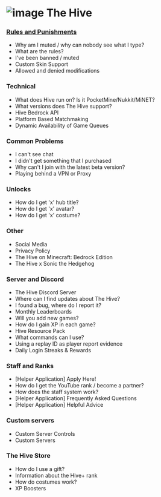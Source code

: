 # ![image](https://playhive.com/content/images/size/w100/2020/12/discord-final.png) The Hive

### [Rules and Punishments](https://hive.growtopics.xyz/hive/rules/)

- Why am I muted / why can nobody see what I type?
- What are the rules?
- I've been banned / muted
- Custom Skin Support
- Allowed and denied modifications

### Technical

- What does Hive run on? Is it PocketMine/Nukkit/MiNET?
- What versions does The Hive support?
- Hive Bedrock API
- Platform Based Matchmaking
- Dynamic Availability of Game Queues

### Common Problems

- I can't see chat
- I didn't get something that I purchased
- Why can't I join with the latest beta version?
- Playing behind a VPN or Proxy

### Unlocks

- How do I get 'x' hub title?
- How do I get 'x' avatar?
- How do I get 'x' costume?

### Other

- Social Media
- Privacy Policy
- The Hive on Minecraft: Bedrock Edition
- The Hive x Sonic the Hedgehog

### Server and Discord

- The Hive Discord Server
- Where can I find updates about The Hive?
- I found a bug, where do I report it?
- Monthly Leaderboards
- Will you add new games?
- How do I gain XP in each game?
- Hive Resource Pack
- What commands can I use?
- Using a replay ID as player report evidence
- Daily Login Streaks & Rewards

### Staff and Ranks

- [Helper Application] Apply Here!
- How do I get the YouTube rank / become a partner?
- How does the staff system work?
- [Helper Application] Frequently Asked Questions
- [Helper Application] Helpful Advice

### Custom servers

- Custom Server Controls
- Custom Servers

### The Hive Store

- How do I use a gift?
- Information about the Hive+ rank
- How do costumes work?
- XP Boosters
